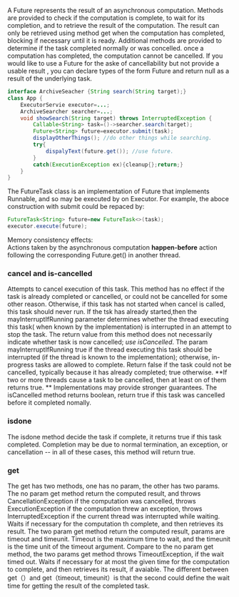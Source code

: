 A Future represents the result of an asynchronous computation. Methods are provided to check if the computation is complete, to wait for its completion, and to retrieve the result of the computation. The result can only be retrieved using method get when the computation has completed, blocking if necessary until it is ready. Additional methods are provided to determine if the task completed normally or was concelled. once a computation has completed, the computation cannot be cancelled. If you would like to use a Future for the aske of cancellability but not provide a usable result , you can declare types of the form Future and return null as a result of the underlying task.
``` Java
interface ArchiveSeacher {String search(String target);}
class App {
    ExecutorServie executor=...;
    ArchiveSearcher searcher=...;
    void showSearch(String target) throws InterruptedException {
        Callable<String> task=()->searcher.search(target);
        Future<String> future=executor.submit(task);
        displayOtherThings(); //do other things while searching.
        try{
            dispalyText(future.get()); //use future.
        }
        catch(ExecutionException ex){cleanup{};return;}
    }
}
```
The FutureTask class is an implementation of Future that implements Runnable, and so may be executed by on Executor. For example, the aboce construction with submit could be repaced by:
``` Java
FutureTask<String> future=new FutureTask<>(task);
executor.execute(future);
```
Memory consistency effects:  
Actions taken by the asynchronous computation **happen-before** action following the corresponding Future.get() in another thread.

### cancel and is-cancelled
Attempts to cancel execution of this task. This method has no effect if the task is already completed or cancelled, or could not be cancelled for some other reason. Otherwise, if this task has not started when cancel is called, this task should never run. If the tsk has already started,then the mayInterruptIfRunning parameter determines whether the thread executing this task( when known by the implementation) is interrupted in an attempt to stop the task.
The return value from this method does not necessarily indicate whether task is now cancelled; *use isCancelled*.
The param mayInterruptIfRunning true if the thread executing this task should be interrupted (if the thread is known to the implementation); otherwise, in-progress tasks are allowed to complete.
Return false if the task could not be cancelled, typically because it has already completed; true otherwise. **If two or more threads cause a task to be cancelled, then at least on of them returns true. ** Implementations may provide stronger guarantees.
The isCancelled method returns boolean, return true if this task was cancelled before it completed nomally.

### isdone
The isdone method decide the task if complete, it returns true if this task completed. 
Completion may be due to normal termination, an exception, or cancellation -- in all of these cases, this method will return true.

### get
The get has two methods, one has no param, the other has two params.
The no param get method return the computed result, and throws CancellationException if the computation was cancelled, throws ExecutionException if the computation threw an exception, throws InterruptedException if the current thread was interrupted while waiting.
Waits if necessary for the computation th complete, and then retrieves its result.
The two param get method return the computed result, params are timeout and timeunit. Timeout is the maximum time to wait, and the timeunit is the time unit of the timeout argument. Compare to the no param get method, the two params get method throws TimeoutException, if the wait timed out.
Waits if necessary for at most the given time for the computation to complete, and then retrieves its result, if avaiable.
The different between get（）and get（timeout, timeunit）is that the second could define the wait time for getting the result of the completed task.